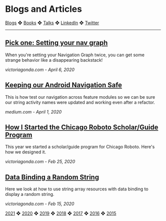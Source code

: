 # Blogs and Articles

[Blogs](../blogs.md) ❖ [Books](../books.md) ❖ [Talks](../talks.md) ❖ [LinkedIn](https://www.linkedin.com/in/victoriagonda/) ❖ [Twitter](https://twitter.com/TTGonda)

---

## [Pick one: Setting your nav graph](2020/nav-graph-pick-one.md)
When you're setting your Navigation Graph twice, you can get some strange behavior like a disappearing backstack!

_victoriagonda.com - April 6, 2020_

## [Keeping our Android Navigation Safe](https://medium.com/making-meetup/keeping-our-navigation-safe-cf422b93421c)
This is how test our navigation across feature modules so we can be sure our string activity names were updated and working even after a refactor.

_medium.com - April 1, 2020_


## [How I Started the Chicago Roboto Scholar/Guide Program](2020/chicago-roboto-scholar-guide.md)
This year we started a scholar/guide program for Chicago Roboto. Here's how we designed it.

_victoriagonda.com - Feb 25, 2020_


## [Data Binding a Random String](2020/data-binding-random.md)
Here we look at how to use string array resources with data binding to display a random string.

_victoriagonda.com - Feb 15, 2020_

[2021](../blogs.md) ❖ [2020](2020.md) ❖ [2019](2019.md) ❖ [2018](2018.md) ❖ [2017](/2017.md) ❖ [2016](2016.md) ❖ [2015](2015.md)
